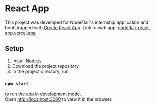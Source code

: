 # React App

This project was developed for NodeFlair's internship application and bootstrapped with [Create React App](https://github.com/facebook/create-react-app).
Link to web app: [nodeflair-react-app.vercel.app](https://nodeflair-react-app.vercel.app/)

## Setup

1. Install [Node.js](https://nodejs.org/en/)
2. Download the project repository
3. In the project directory, run:

### `npm start`

to run the app in development mode.\
Open [http://localhost:3000](http://localhost:3000) to view it in the browser.
